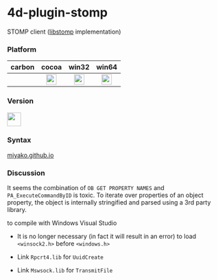 # 4d-plugin-stomp
STOMP client ([libstomp](https://github.com/a3linux/libstomp) implementation)

### Platform

| carbon | cocoa | win32 | win64 |
|:------:|:-----:|:---------:|:---------:|
||<img src="https://cloud.githubusercontent.com/assets/1725068/22371562/1b091f0a-e4db-11e6-8458-8653954a7cce.png" width="24" height="24" /> |<img src="https://cloud.githubusercontent.com/assets/1725068/22371562/1b091f0a-e4db-11e6-8458-8653954a7cce.png" width="24" height="24" /> |<img src="https://cloud.githubusercontent.com/assets/1725068/22371562/1b091f0a-e4db-11e6-8458-8653954a7cce.png" width="24" height="24" /> 

### Version

<img src="https://user-images.githubusercontent.com/1725068/41266195-ddf767b2-6e30-11e8-9d6b-2adf6a9f57a5.png" width="32" height="32" />

### Syntax

[miyako.github.io](https://miyako.github.io/2019/07/07/4d-plugin-stomp.html)

### Discussion

It seems the combination of ``OB GET PROPERTY NAMES`` and ``PA_ExecuteCommandByID`` is toxic. To iterate over properties of an object property, the object is internally stringified and parsed using a 3rd party library.

to compile with Windows Visual Studio

* It is no longer necessary (in fact it will result in an error) to load ``<winsock2.h>`` before ``<windows.h>``

* Link ``Rpcrt4.lib`` for ``UuidCreate``

* Link ``Mswsock.lib`` for ``TransmitFile``
